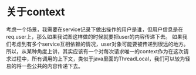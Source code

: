 # 关于context
考虑一个场景，我需要在service记录下做出操作的用户是谁，但用户信息是在req.user上，那么如果我试图这样做的时候就要把user的内容传递下去。
如果我们考虑到有多个service互相依赖的情况，user对象可能要被传递到很远的地方。
所以，从某种角度上讲，其实应该有一个对每次请求唯一的context作为在这次请求过程中，所有调用的上下文，类似于java里面的ThreadLocal，我们可以较为轻易的将一些公共的内容传递下去。